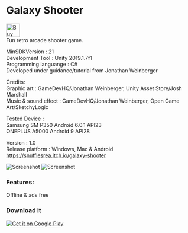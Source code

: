 # Galaxy Shooter
<a href='https://ko-fi.com/Y8Y5L0LQ' target='_blank'><img height='36' style='border:0px;height:36px;' src='https://az743702.vo.msecnd.net/cdn/kofi2.png?v=0' border='0' alt='Buy Me a Coffee at ko-fi.com' /></a>
</br>Fun retro arcade shooter game.

MinSDKVersion : 21
</br>Development Tool : Unity 2019.1.7f1
</br>Programming languange : C#
</br>Developed under guidance/tutorial from Jonathan Weinberger

Credits:
</br>Graphic art : GameDevHQ/Jonathan Weinberger, Unity Asset Store/Josh Marshall
</br>Music & sound effect : GameDevHQ/Jonathan Weinberger, Open Game Art/SketchyLogic

Tested Device :
</br>Samsung SM P350 Android 6.0.1 API23
</br>ONEPLUS A5000 Android 9 API28
  
Version : 1.0
</br>Release platform : Windows, Mac & Android
</br>https://snufflesrea.itch.io/galaxy-shooter
  
![Screenshot](https://github.com/snufflesrea/GalaxyShooter/blob/master/SS1.png)
![Screenshot](https://github.com/snufflesrea/GalaxyShooter/blob/master/ss2.png)

### Features:
Offline & ads free

### Download it
<a href='https://play.google.com/store/apps/details?id=com.mewstudio.galaxyshooter'><img alt='Get it on Google Play' src='https://play.google.com/intl/en_us/badges/images/generic/en_badge_web_generic.png'/></a>

